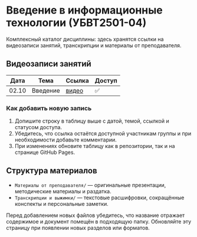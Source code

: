 # Введение в информационные технологии (УБВТ2501-04)

Комплексный каталог дисциплины: здесь хранятся ссылки на видеозаписи занятий, транскрипции и материалы от преподавателя.

## Видеозаписи занятий

| Дата  | Тема        | Ссылка                                | Доступ |
| ----- | ----------- | ------------------------------------- | ------ |
| 02.10 | Введение    | [видео](https://youtu.be/GNbTsurjuTA) | ✅ |

### Как добавить новую запись

1. Допишите строку в таблицу выше с датой, темой, ссылкой и статусом доступа.
2. Убедитесь, что ссылка остаётся доступной участникам группы и при необходимости добавьте комментарии.
3. При изменениях обновите таблицу как в репозитории, так и на странице GitHub Pages.

## Структура материалов

- `Материалы от преподавателя/` — оригинальные презентации, методические материалы и раздатка.
- `Транскрипции и выжимки/` — текстовые расшифровки, сокращённые конспекты и персональные заметки.

Перед добавлением новых файлов убедитесь, что название отражает содержимое и документ помещён в подходящую папку. Обновляйте эту страницу при появлении новых разделов или форматов.
